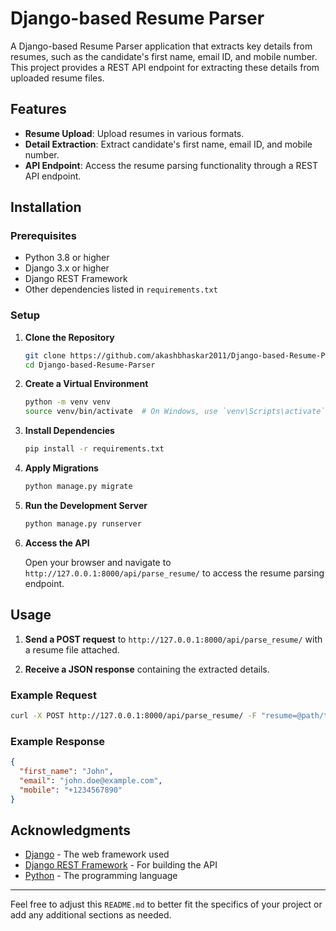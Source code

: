 
# Django-based Resume Parser

A Django-based Resume Parser application that extracts key details from resumes, such as the candidate's first name, email ID, and mobile number. This project provides a REST API endpoint for extracting these details from uploaded resume files.

## Features

- **Resume Upload**: Upload resumes in various formats.
- **Detail Extraction**: Extract candidate's first name, email ID, and mobile number.
- **API Endpoint**: Access the resume parsing functionality through a REST API endpoint.

## Installation

### Prerequisites

- Python 3.8 or higher
- Django 3.x or higher
- Django REST Framework
- Other dependencies listed in `requirements.txt`

### Setup

1. **Clone the Repository**

   ```bash
   git clone https://github.com/akashbhaskar2011/Django-based-Resume-Parser.git
   cd Django-based-Resume-Parser
   ```

2. **Create a Virtual Environment**

   ```bash
   python -m venv venv
   source venv/bin/activate  # On Windows, use `venv\Scripts\activate`
   ```

3. **Install Dependencies**

   ```bash
   pip install -r requirements.txt
   ```

4. **Apply Migrations**

   ```bash
   python manage.py migrate
   ```

5. **Run the Development Server**

   ```bash
   python manage.py runserver
   ```

6. **Access the API**

   Open your browser and navigate to `http://127.0.0.1:8000/api/parse_resume/` to access the resume parsing endpoint.

## Usage

1. **Send a POST request** to `http://127.0.0.1:8000/api/parse_resume/` with a resume file attached.

2. **Receive a JSON response** containing the extracted details.

### Example Request

```bash
curl -X POST http://127.0.0.1:8000/api/parse_resume/ -F "resume=@path/to/resume.pdf"
```

### Example Response

```json
{
  "first_name": "John",
  "email": "john.doe@example.com",
  "mobile": "+1234567890"
}
```

## Acknowledgments

- [Django](https://www.djangoproject.com/) - The web framework used
- [Django REST Framework](https://www.django-rest-framework.org/) - For building the API
- [Python](https://www.python.org/) - The programming language

---

Feel free to adjust this `README.md` to better fit the specifics of your project or add any additional sections as needed.
